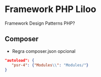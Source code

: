 # Framework PHP Liloo
Framework Design Patterns PHP?

## Composer 
- Regra composer.json opcional
```json
"autoload": {
   "psr-4": {"Modules\\": "Modules/"}
}
```